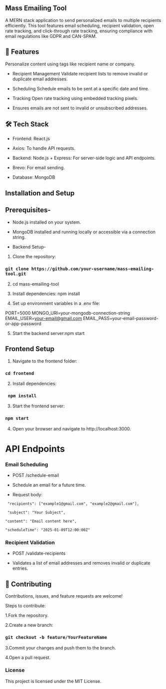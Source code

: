 ## Mass Emailing Tool

A MERN stack application to send personalized emails to multiple recipients efficiently. This tool features email scheduling, recipient validation, open rate tracking, and click-through rate tracking, ensuring compliance with email regulations like GDPR and CAN-SPAM.

## 🚀 Features


Personalize content using tags like recipient name or company.

* Recipient Management
Validate recipient lists to remove invalid or duplicate email addresses.
* Scheduling
Schedule emails to be sent at a specific date and time.

* Tracking
Open rate tracking using embedded tracking pixels.

* Ensures emails are not sent to invalid or unsubscribed addresses.

## 🛠️ Tech Stack

* Frontend: React.js
* Axios: To handle API requests.
* Backend: Node.js + Express: For server-side logic and API endpoints.
* Brevo: For email sending.

* Database: MongoDB


## Installation and Setup

## Prerequisites-

* Node.js installed on your system.

* MongoDB installed and running locally or accessible via a connection string.

* Backend Setup-

1. Clone the repository:

### `git clone https://github.com/your-username/mass-emailing-tool.git`

2. cd mass-emailing-tool

3. Install dependencies: npm install

4. Set up environment variables in a .env file:

PORT=5000
MONGO_URI=your-mongodb-connection-string
EMAIL_USER=your-email@gmail.com
EMAIL_PASS=your-email-password-or-app-password

5. Start the backend server:npm start



## Frontend Setup

1. Navigate to the frontend folder: 
### `cd frontend`
2. Install dependencies:
### ` npm install`


3. Start the frontend server: 
### `npm start`
4. Open your browser and navigate to http://localhost:3000.

# API Endpoints

### Email Scheduling

* POST /schedule-email

* Schedule an email for a future time.

* Request body:

` "recipients": ["example1@gmail.com", "example2@gmail.com"],`

 ` "subject": "Your Subject",`
 
  `"content": "Email content here",`
  
  `"scheduleTime": "2025-01-09T12:00:00Z" `

### Recipient Validation

* POST /validate-recipients

* Validates a list of email addresses and removes invalid or duplicate entries.





## 🤝 Contributing

Contributions, issues, and feature requests are welcome!


Steps to contribute:

1.Fork the repository.

2.Create a new branch:

### `git checkout -b feature/YourFeatureName`

3.Commit your changes and push them to the branch.

4.Open a pull request.





### License

This project is licensed under the MIT License.
